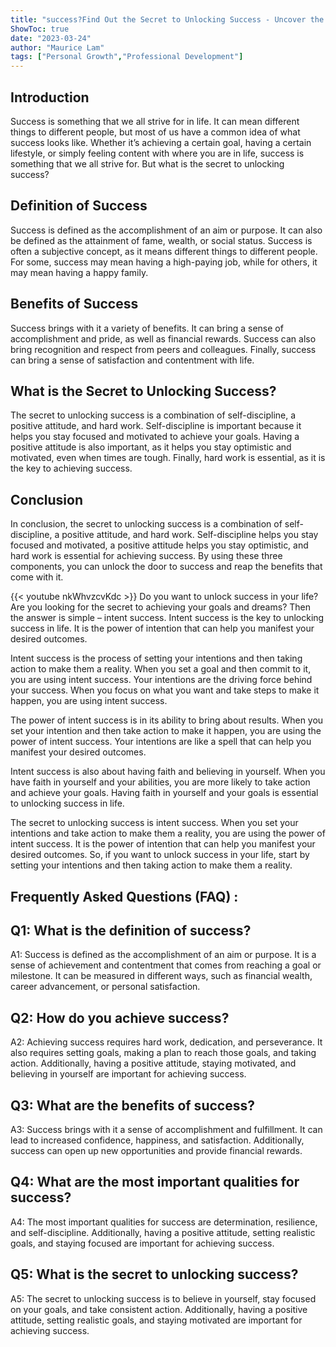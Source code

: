 ```yaml
---
title: "success?Find Out the Secret to Unlocking Success - Uncover the Magic Spell Today!"
ShowToc: true 
date: "2023-03-24"
author: "Maurice Lam" 
tags: ["Personal Growth","Professional Development"]
---
```

## Introduction

Success is something that we all strive for in life. It can mean different things to different people, but most of us have a common idea of what success looks like. Whether it’s achieving a certain goal, having a certain lifestyle, or simply feeling content with where you are in life, success is something that we all strive for. But what is the secret to unlocking success?

## Definition of Success

Success is defined as the accomplishment of an aim or purpose. It can also be defined as the attainment of fame, wealth, or social status. Success is often a subjective concept, as it means different things to different people. For some, success may mean having a high-paying job, while for others, it may mean having a happy family.

## Benefits of Success

Success brings with it a variety of benefits. It can bring a sense of accomplishment and pride, as well as financial rewards. Success can also bring recognition and respect from peers and colleagues. Finally, success can bring a sense of satisfaction and contentment with life.

## What is the Secret to Unlocking Success?

The secret to unlocking success is a combination of self-discipline, a positive attitude, and hard work. Self-discipline is important because it helps you stay focused and motivated to achieve your goals. Having a positive attitude is also important, as it helps you stay optimistic and motivated, even when times are tough. Finally, hard work is essential, as it is the key to achieving success.

## Conclusion

In conclusion, the secret to unlocking success is a combination of self-discipline, a positive attitude, and hard work. Self-discipline helps you stay focused and motivated, a positive attitude helps you stay optimistic, and hard work is essential for achieving success. By using these three components, you can unlock the door to success and reap the benefits that come with it.

{{< youtube nkWhvzcvKdc >}} 
Do you want to unlock success in your life? Are you looking for the secret to achieving your goals and dreams? Then the answer is simple – intent success. Intent success is the key to unlocking success in life. It is the power of intention that can help you manifest your desired outcomes.

Intent success is the process of setting your intentions and then taking action to make them a reality. When you set a goal and then commit to it, you are using intent success. Your intentions are the driving force behind your success. When you focus on what you want and take steps to make it happen, you are using intent success.

The power of intent success is in its ability to bring about results. When you set your intention and then take action to make it happen, you are using the power of intent success. Your intentions are like a spell that can help you manifest your desired outcomes.

Intent success is also about having faith and believing in yourself. When you have faith in yourself and your abilities, you are more likely to take action and achieve your goals. Having faith in yourself and your goals is essential to unlocking success in life.

The secret to unlocking success is intent success. When you set your intentions and take action to make them a reality, you are using the power of intent success. It is the power of intention that can help you manifest your desired outcomes. So, if you want to unlock success in your life, start by setting your intentions and then taking action to make them a reality.

## Frequently Asked Questions (FAQ) :
## Q1: What is the definition of success?

A1: Success is defined as the accomplishment of an aim or purpose. It is a sense of achievement and contentment that comes from reaching a goal or milestone. It can be measured in different ways, such as financial wealth, career advancement, or personal satisfaction.

## Q2: How do you achieve success?

A2: Achieving success requires hard work, dedication, and perseverance. It also requires setting goals, making a plan to reach those goals, and taking action. Additionally, having a positive attitude, staying motivated, and believing in yourself are important for achieving success.

## Q3: What are the benefits of success?

A3: Success brings with it a sense of accomplishment and fulfillment. It can lead to increased confidence, happiness, and satisfaction. Additionally, success can open up new opportunities and provide financial rewards.

## Q4: What are the most important qualities for success?

A4: The most important qualities for success are determination, resilience, and self-discipline. Additionally, having a positive attitude, setting realistic goals, and staying focused are important for achieving success.

## Q5: What is the secret to unlocking success?

A5: The secret to unlocking success is to believe in yourself, stay focused on your goals, and take consistent action. Additionally, having a positive attitude, setting realistic goals, and staying motivated are important for achieving success.





